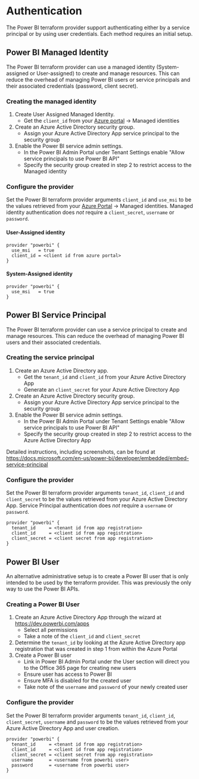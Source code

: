 # Authentication

The Power BI terraform provider support authenticating either by a service principal or by using user credentials. Each method requires an initial setup.

## Power BI Managed Identity

The Power BI terraform provider can use a managed identity (System-assigned or User-assigned) to create and manage resources. This can reduce the overhead of managing Power BI users or service principals and their associated credentials (password, client secret).

### Creating the managed identity

1. Create User Assigned Managed Identity.
   * Get the `client_id` from your [Azure portal](https://portal.azure.com/) -> Managed identities
2. Create an Azure Active Directory security group.
   * Assign your Azure Active Directory App service principal to the security group
3. Enable the Power BI service admin settings.
   * In the Power BI Admin Portal under Tenant Settings enable "Allow service principals to use Power BI API"
   * Specify the security group created in step 2 to restrict access to the Managed identity


### Configure the provider

Set the Power BI terraform provider arguments `client_id` and `use_msi` to be the values retrieved from your [Azure Portal](https://portal.azure.com/) -> Managed identities. Managed identity authentication does *not* require a `client_secret`, `username` or `password`.

#### User-Assigned identity

```hcl
provider "powerbi" {
  use_msi   = true
  client_id = <client id from azure portal>
}
```

#### System-Assigned identity

```hcl
provider "powerbi" {
  use_msi   = true
}
```

## Power BI Service Principal

The Power BI terraform provider can use a service principal to create and manage resources. This can reduce the overhead of managing Power BI users and their associated credentials.

### Creating the service principal

1. Create an Azure Active Directory app.
   * Get the `tenant_id` and `client_id` from your Azure Active Directory App
   * Generate an `client_secret` for your Azure Active Directory App
2. Create an Azure Active Directory security group.
   * Assign your Azure Active Directory App service principal to the security group
3. Enable the Power BI service admin settings.
   * In the Power BI Admin Portal under Tenant Settings enable "Allow service principals to use Power BI API"
   * Specify the security group created in step 2 to restrict access to the Azure Active Directory App

Detailed instructions, including screenshots, can be found at https://docs.microsoft.com/en-us/power-bi/developer/embedded/embed-service-principal


### Configure the provider

Set the Power BI terraform provider arguments `tenant_id`, `client_id` and `client_secret` to be the values retrieved from your Azure Active Directory App. Service Principal authentication does *not* require a `username` or `password`.

```hcl
provider "powerbi" {
  tenant_id     = <tenant id from app registration>
  client_id     = <client id from app registration>
  client_secret = <client secret from app registration>
}
```

## Power BI User

An alternative administrative setup is to create a Power BI user that is only intended to be used by the terraform provider. This was previously the only way to use the Power BI APIs.

### Creating a Power BI User

1. Create an Azure Active Directory App through the wizard at https://dev.powerbi.com/apps
   * Select all permissions
   * Take a note of the `client_id` and `client_secret`
2. Determine the `tenant_id` by looking at the Azure Active Directory app registration that was created in step 1 from within the Azure Portal
3. Create a Power BI user
   * Link in Power BI Admin Portal under the User section will direct you to the Office 365 page for creating new users
   * Ensure user has access to Power BI
   * Ensure MFA is disabled for the created user
   * Take note of the `username` and `password` of your newly created user

### Configure the provider

Set the Power BI terraform provider arguments `tenant_id`, `client_id`, `client_secret`, `username` and `password` to be the values retrieved from your Azure Active Directory App and user creation.

```hcl
provider "powerbi" {
  tenant_id     = <tenant id from app registration>
  client_id     = <client id from app registration>
  client_secret = <client secret from app registration>
  username      = <username from powerbi user>
  password      = <username from powerbi user>
}
```
